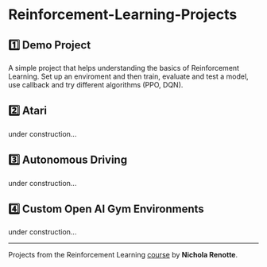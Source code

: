 # Reinforcement-Learning-Projects

## 1️⃣ Demo Project

A simple project that helps understanding the basics of Reinforcement Learning. Set up an enviroment and then train, evaluate and test a model, use callback and try different algorithms (PPO, DQN).

## 2️⃣ Atari

under construction...

## 3️⃣ Autonomous Driving

under construction...

## 4️⃣ Custom Open AI Gym Environments

under construction...
________________________________

Projects from the Reinforcement Learning [course](https://www.youtube.com/watch?v=Mut_u40Sqz4&ab_channel=NicholasRenotte) by **Nichola Renotte**.
